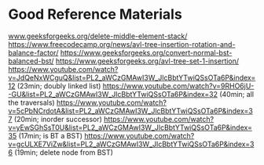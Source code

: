 
# Good Reference Materials
www.geeksforgeeks.org/delete-middle-element-stack/ 
https://www.freecodecamp.org/news/avl-tree-insertion-rotation-and-balance-factor/
https://www.geeksforgeeks.org/convert-normal-bst-balanced-bst/
https://www.geeksforgeeks.org/avl-tree-set-1-insertion/ 
https://www.youtube.com/watch?v=JdQeNxWCguQ&list=PL2_aWCzGMAwI3W_JlcBbtYTwiQSsOTa6P&index=12 (23min; doubly linked list)
https://www.youtube.com/watch?v=9RHO6jU--GU&list=PL2_aWCzGMAwI3W_JlcBbtYTwiQSsOTa6P&index=32 (40min; all the traversals)
https://www.youtube.com/watch?v=5cPbNCrdotA&list=PL2_aWCzGMAwI3W_JlcBbtYTwiQSsOTa6P&index=37 (20min; inorder successor)
https://www.youtube.com/watch?v=yEwSGhSsT0U&list=PL2_aWCzGMAwI3W_JlcBbtYTwiQSsOTa6P&index=35 (17min; is BT a BST)
https://www.youtube.com/watch?v=gcULXE7ViZw&list=PL2_aWCzGMAwI3W_JlcBbtYTwiQSsOTa6P&index=36 (19min; delete node from BST)

